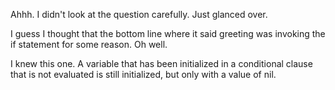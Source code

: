 Ahhh. I didn't look at the question carefully. Just glanced over.

I guess I thought that the bottom line where it said greeting was invoking the
if statement for some reason. Oh well.

I knew this one. A variable that has been initialized in a conditional clause
that is not evaluated is still initialized, but only with a value of nil.
